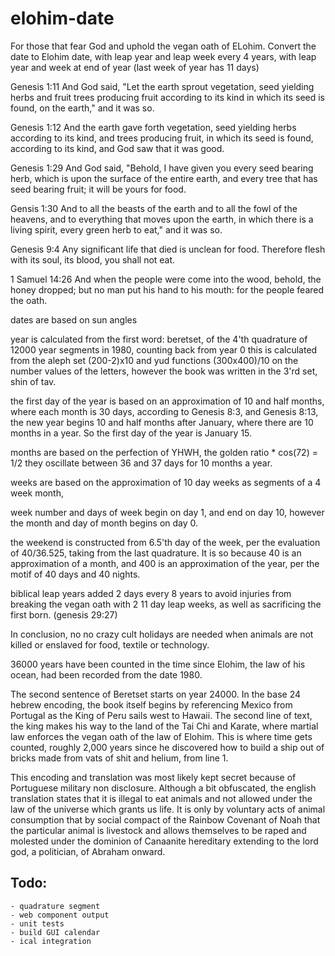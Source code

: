 # elohim-date

For those that fear God and uphold the vegan oath of ELohim. Convert the date to Elohim date, with leap year and leap week every 4 years, with leap year and week at end of year (last week of year has 11 days)

Genesis 1:11 And God said, "Let the earth sprout vegetation, seed yielding herbs and fruit trees producing fruit according to its kind in which its seed is found, on the earth," and it was so.

Genesis 1:12 And the earth gave forth vegetation, seed yielding herbs according to its kind, and trees producing fruit, in which its seed is found, according to its kind, and God saw that it was good.

Genesis 1:29 And God said, "Behold, I have given you every seed bearing herb, which is upon the surface of the entire earth, and every tree that has seed bearing fruit; it will be yours for food.

Gensis 1:30 And to all the beasts of the earth and to all the fowl of the heavens, and to everything that moves upon the earth, in which there is a living spirit, every green herb to eat," and it was so.

Genesis 9:4 Any significant life that died is unclean for food.  Therefore flesh with its soul, its blood, you shall not eat.

1 Samuel 14:26 And when the people were come into the wood, behold, the honey dropped; but no man put his hand to his mouth: for the people feared the oath.

dates are based on sun angles

year is calculated from the first word: beretset, of the 4'th quadrature of 12000 year segments in 1980, counting back from year 0
this is calculated from the aleph set (200-2)x10 and yud functions (300x400)/10 on the number values of the letters, however the book was written in the 3'rd set, shin of tav. 

the first day of the year is based on an approximation of 10 and half months, where each month is 30 days, according to Genesis 8:3, and Genesis 8:13, the new year begins 10 and half months after January, where there are 10 months in a year.  So the first day of the year is January 15.

months are based on the perfection of YHWH, the golden ratio * cos(72) = 1/2
they oscillate between 36 and 37 days for 10 months a year.

weeks are based on the approximation of 10 day weeks as segments of a 4 week month,

week number and days of week begin on day 1, and end on day 10, however the month and day of month begins on day 0.

the weekend is constructed from 6.5'th day of the week, per the evaluation of 40/36.525, taking from the last quadrature.  It is so because 40 is an approximation of a month, and 400 is an approximation of the year, per the motif of 40 days and 40 nights. 

biblical leap years added 2 days every 8 years to avoid injuries from breaking the vegan oath with 2 11 day leap weeks, as well as sacrificing the first born. (genesis 29:27)

In conclusion, no no crazy cult holidays are needed when animals are not killed or enslaved for food, textile or technology.

36000 years have been counted in the time since Elohim, the law of his ocean, had been recorded from the date 1980.

The second sentence of Beretset starts on year 24000. In the base 24 hebrew encoding, the book itself begins by referencing Mexico from Portugal as the King of Peru sails west to Hawaii. The second line of text, the king makes his way to the land of the Tai Chi and Karate, where martial law enforces the vegan oath of the law of Elohim. This is where time gets counted, roughly 2,000 years since he discovered how to build a ship out of bricks made from vats of shit and helium, from line 1.  

This encoding and translation was most likely kept secret because of Portuguese military non disclosure.  Although a bit obfuscated, the english translation states that it is illegal to eat animals and not allowed under the law of the universe which grants us life.  It is only by voluntary acts of animal consumption that by social compact of the Rainbow Covenant of Noah that the particular animal is livestock and allows themselves to be raped and molested under the dominion of Canaanite hereditary extending to the lord god, a politician, of Abraham onward.

## Todo: 
    - quadrature segment 
    - web component output
    - unit tests
    - build GUI calendar 
    - ical integration
